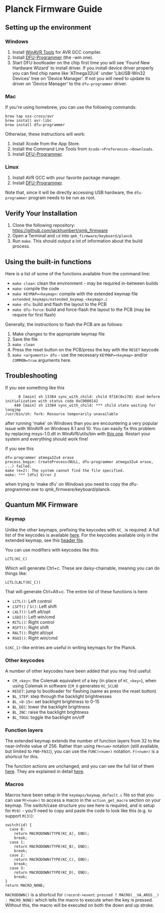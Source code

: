 # Planck Firmware Guide

## Setting up the environment

### Windows

1. Install [WinAVR Tools](http://sourceforge.net/projects/winavr/) for AVR GCC compiler.
2. Install [DFU-Programmer][dfu-prog] (the -win one).
3. Start DFU bootloader on the chip first time you will see 'Found New Hardware Wizard' to install driver. If you install device driver properly you can find chip name like 'ATmega32U4' under 'LibUSB-Win32 Devices' tree on 'Device Manager'. If not you will need to update its driver on 'Device Manager' to the `dfu-programmer` driver.


### Mac

If you're using homebrew, you can use the following commands:

    brew tap osx-cross/avr
    brew install avr-libc
    brew install dfu-programmer

Otherwise, these instructions will work:

1. Install Xcode from the App Store.
2. Install the Command Line Tools from `Xcode->Preferences->Downloads`.
3. Install [DFU-Programmer][dfu-prog].

### Linux
1. Install AVR GCC with your favorite package manager.
2. Install [DFU-Programmer][dfu-prog].

Note that, since it will be directly accessing USB hardware, the
`dfu-programmer` program needs to be run as root.

## Verify Your Installation
1. Clone the following repository: https://github.com/jackhumbert/qmk_firmware
2. Open a Terminal and `cd` into `qmk_firmware/keyboard/planck`
3. Run `make`. This should output a lot of information about the build process.

## Using the built-in functions

Here is a list of some of the functions available from the command line:

* `make clean`: clean the environment - may be required in-between builds
* `make`: compile the code
* `make KEYMAP=<keymap>`: compile with the extended keymap file `extended_keymaps/extended_keymap_<keymap>.c`
* `make dfu`: build and flash the layout to the PCB
* `make dfu-force`: build and force-flash the layout to the PCB (may be require for first flash)

Generally, the instructions to flash the PCB are as follows:

1. Make changes to the appropriate keymap file
2. Save the file
3. `make clean`
4. Press the reset button on the PCB/press the key with the `RESET` keycode
5. `make <arguments> dfu` - use the necessary `KEYMAP=<keymap>` and/or `COMMON=true` arguments here.

## Troubleshooting
If you see something like this

          0 [main] sh 13384 sync_with_child: child 9716(0x178) died before initialization with status code 0xC0000142
        440 [main] sh 13384 sync_with_child: *** child state waiting for longjmp
    /usr/bin/sh: fork: Resource temporarily unavailable

after running 'make' on Windows than you are encountering a very popular issue with WinAVR on Windows 8.1 and 10.
You can easily fix this problem by replacing msys-1.0.dll in WinAVR/utils/bin with [this one](http://www.madwizard.org/download/electronics/msys-1.0-vista64.zip).
Restart your system and everything should work fine!

If you see this

    dfu-programmer atmega32u4 erase
    process_begin: CreateProcess(NULL, dfu-programmer atmega32u4 erase, ...) failed.
    make (e=2): The system cannot find the file specified.
    make: *** [dfu] Error 2

when trying to 'make dfu' on Windows you need to copy the dfu-programmer.exe to qmk_firmware/keyboard/planck.


## Quantum MK Firmware

### Keymap

Unlike the other keymaps, prefixing the keycodes with `KC_` is required. A full list of the keycodes is available [here](https://github.com/jackhumbert/qmk_firmware/blob/master/tmk_core/doc/keycode.txt). For the keycodes available only in the extended keymap, see this [header file](https://github.com/jackhumbert/qmk_firmware/blob/master/quantum/keymap_common.h).

You can use modifiers with keycodes like this:

    LCTL(KC_C)
    
Which will generate Ctrl+c. These are daisy-chainable, meaning you can do things like:

    LCTL(LALT(KC_C))
    
That will generate Ctrl+Alt+c. The entire list of these functions is here:

* `LCTL()`: Left control
* `LSFT()` / `S()`: Left shift
* `LALT()`: Left alt/opt
* `LGUI()`: Left win/cmd
* `RCTL()`: Right control
* `RSFT()`: Right shift
* `RALT()`: Right alt/opt
* `RGUI()`: Right win/cmd

`S(KC_1)`-like entries are useful in writing keymaps for the Planck.

### Other keycodes

A number of other keycodes have been added that you may find useful:

* `CM_<key>`: the Colemak equivalent of a key (in place of `KC_<key>`), when using Colemak in software (`CM_O` generates `KC_SCLN`)
* `RESET`: jump to bootloader for flashing (same as press the reset button)
* `BL_STEP`: step through the backlight brightnesses
* `BL_<0-15>`: set backlight brightness to 0-15
* `BL_DEC`: lower the backlight brightness
* `BL_INC`: raise the backlight brightness
* `BL_TOGG`: toggle the backlight on/off

### Function layers

The extended keymap extends the number of function layers from 32 to the near-infinite value of 256. Rather than using `FN<num>` notation (still available, but limited to `FN0`-`FN31`), you can use the `FUNC(<num>)` notation. `F(<num>)` is a shortcut for this.

The function actions are unchanged, and you can see the full list of them [here](https://github.com/jackhumbert/tmk_keyboard/blob/master/common/action_code.h). They are explained in detail [here](https://github.com/jackhumbert/tmk_keyboard/blob/master/doc/keymap.md#2-action).

### Macros

Macros have been setup in the `keymaps/keymap_default.c` file so that you can use `M(<num>)` to access a macro in the `action_get_macro` section on your keymap. The switch/case structure you see here is required, and is setup for `M(0)` - you'll need to copy and paste the code to look like this (e.g. to support `M(3)`):

    switch(id) {
      case 0:
        return MACRODOWN(TYPE(KC_A), END);
        break;
      case 1:
        return MACRODOWN(TYPE(KC_B), END);
        break;
      case 2:
        return MACRODOWN(TYPE(KC_C), END);
        break;
      case 3:
        return MACRODOWN(TYPE(KC_D), END);
        break;
    } 
    return MACRO_NONE;

`MACRODOWN()` is a shortcut for `(record->event.pressed ? MACRO(__VA_ARGS__) : MACRO_NONE)` which tells the macro to execute when the key is pressed. Without this, the macro will be executed on both the down and up stroke.

[cygwin]:       https://www.cygwin.com/
[mingw]:        http://www.mingw.org/
[mhv]:          https://infernoembedded.com/products/avr-tools
[winavr]:       http://winavr.sourceforge.net/
[crosspack]:    http://www.obdev.at/products/crosspack/index.html
[dfu-prog]:     http://dfu-programmer.sourceforge.net/
